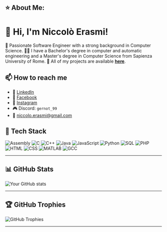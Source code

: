 ## ⭐️ About Me:

# 👋 Hi, I'm Niccolò Erasmi!

🚀 Passionate Software Engineer with a strong background in Computer Science.
👨‍🎓 I have a Bachelor's degree in computer and automatic engineering and a Master's degree in Computer Science from Sapienza University of Rome.
🔎 All of my projects are available **[here](https://github.com/Gerno666?tab=repositories)**.

## 📫 How to reach me
- 🔗 [LinkedIn](https://www.linkedin.com/in/niccolo-erasmi-237390290)
- 📘 [Facebook](https://www.facebook.com/niccolo.erasmi)
- 📸 [Instagram](https://www.instagram.com/niccolo_erasmi)
- 🎮 Discord: `gernot_99`
- 📧 niccolo.erasmi@gmail.com

## 🔧 Tech Stack
![Assembly](https://img.shields.io/badge/-Assembly-333333?style=flat&logo=assembly)
![C](https://img.shields.io/badge/-C-333333?style=flat&logo=c)
![C++](https://img.shields.io/badge/-C++-00599C?style=flat&logo=c%2B%2B)
![Java](https://img.shields.io/badge/-Java-007396?style=flat&logo=java)
![JavaScript](https://img.shields.io/badge/-JavaScript-F7DF1E?style=flat&logo=javascript&logoColor=black)
![Python](https://img.shields.io/badge/-Python-3776AB?style=flat&logo=python)
![SQL](https://img.shields.io/badge/-SQL-4479A1?style=flat&logo=MySQL&logoColor=white)
![PHP](https://img.shields.io/badge/-PHP-777BB4?style=flat&logo=php&logoColor=white)
![HTML](https://img.shields.io/badge/-HTML-E34F26?style=flat&logo=html5&logoColor=white)
![CSS](https://img.shields.io/badge/-CSS-1572B6?style=flat&logo=css3)
![MATLAB](https://img.shields.io/badge/-MATLAB-333333?style=flat&logo=mathworks)
![GCC](https://img.shields.io/badge/-GCC-00599C?style=flat&logo=gnu)

---

## 📊 GitHub Stats
![Your GitHub stats](https://github-readme-stats.vercel.app/api?username=Gerno666&show_icons=true&theme=radical)

---

## 🏆 GitHub Trophies
![GitHub Trophies](https://github-profile-trophy.vercel.app/?username=Gerno666&theme=radical&row=1&column=7)

---

<!--
**Gerno666/Gerno666** is a ✨ _special_ ✨ repository because its `README.md` (this file) appears on your GitHub profile.

Here are some ideas to get you started:

- 🔭 I’m currently working on ...
- 🌱 I’m currently learning ...
- 👯 I’m looking to collaborate on ...
- 🤔 I’m looking for help with ...
- 💬 Ask me about ...
- 📫 How to reach me: ...
- 😄 Pronouns: ...
- ⚡ Fun fact: ...
-->
